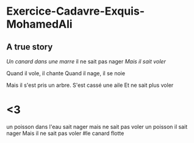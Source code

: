 # Exercice-Cadavre-Exquis-MohamedAli

## A true story

_Un canard dans une marre_
il ne sait pas nager
_Mais il sait voler_

Quand il vole, il chante
Quand il nage, il se noie
 
Mais il s'est pris un arbre.
S'est cassé une aile
Et ne sait plus voler

# <3

un poisson dans l'eau
sait nager mais ne sait pas voler
un poisson
il sait nager Mais il ne sait pas voler
#le canard flotte
